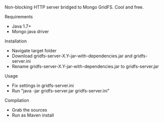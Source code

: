 Non-blocking HTTP server bridged to Mongo GridFS.
Cool and free.

Requirements

* Java 1.7+
* Mongo java driver

Installation

* Navigate target folder
* Download gridfs-server-X.Y-jar-with-dependencies.jar and gridfs-server.ini
* Rename gridfs-server-X.Y-jar-with-dependencies.jar to gridfs-server.jar 

Usage

* Fix settings in gridfs-server.ini
* Run "java -jar gridfs-server.jar gridfs-server.ini"

Compilation

* Grab the sources
* Run as Maven install
